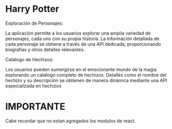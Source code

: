 # Harry Potter

Exploración de Personajes:

La aplicación permite a los usuarios explorar una amplia variedad de personajes, cada uno con su propia historia.
La información detallada de cada personaje se obtiene a través de una API dedicada, proporcionando biografías y otros detalles relevantes.

Catálogo de Hechizos:

Los usuarios pueden sumergirse en el emocionante mundo de la magia explorando un catálogo completo de hechizos.
Detalles como el nombre del hechizo y su descripción se obtienen de manera dinámica mediante una API especializada en hechizos

# IMPORTANTE

Cabe recordar que no estan agregados los modulos de react.
